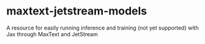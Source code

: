 # maxtext-jetstream-models
A resource for easily running inference and training (not yet supported) with Jax through MaxText and JetStream
